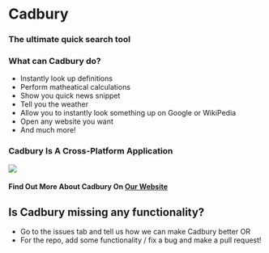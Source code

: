 # Cadbury
### The ultimate quick search tool

### What can Cadbury do?
- Instantly look up definitions
- Perform matheatical calculations
- Show you quick news snippet
- Tell you the weather
- Allow you to instantly look something up on Google or WikiPedia
- Open any website you want
- And much more!

### Cadbury Is A Cross-Platform Application
![](https://user-images.githubusercontent.com/70736942/120073025-3887c400-c0b4-11eb-8e3b-ece942c43827.png)

#### Find Out More About Cadbury On [Our Website](http://cadbury.netlify.com/)

## Is Cadbury missing any functionality?
- Go to the issues tab and tell us how we can make Cadbury better
OR
- For the repo, add some functionality / fix a bug and make a pull request!
